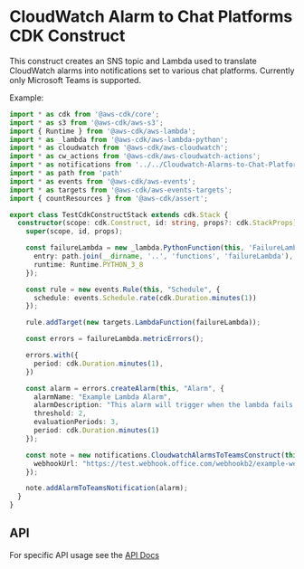 # CloudWatch Alarm to Chat Platforms CDK Construct

This construct creates an SNS topic and Lambda used to translate CloudWatch alarms into notifications set to various chat platforms. Currently only Microsoft Teams is supported.

Example:

```typescript
import * as cdk from '@aws-cdk/core';
import * as s3 from '@aws-cdk/aws-s3';
import { Runtime } from '@aws-cdk/aws-lambda';
import * as _lambda from '@aws-cdk/aws-lambda-python';
import * as cloudwatch from '@aws-cdk/aws-cloudwatch';
import * as cw_actions from '@aws-cdk/aws-cloudwatch-actions';
import * as notifications from '../../Cloudwatch-Alarms-to-Chat-Platforms/src/index';
import * as path from 'path'
import * as events from '@aws-cdk/aws-events';
import * as targets from '@aws-cdk/aws-events-targets';
import { countResources } from '@aws-cdk/assert';

export class TestCdkConstructStack extends cdk.Stack {
  constructor(scope: cdk.Construct, id: string, props?: cdk.StackProps) {
    super(scope, id, props);

    const failureLambda = new _lambda.PythonFunction(this, 'FailureLambda', {
      entry: path.join(__dirname, '..', 'functions', 'failureLambda'),
      runtime: Runtime.PYTHON_3_8
    });

    const rule = new events.Rule(this, "Schedule", {
      schedule: events.Schedule.rate(cdk.Duration.minutes(1))
    });

    rule.addTarget(new targets.LambdaFunction(failureLambda));

    const errors = failureLambda.metricErrors();

    errors.with({
      period: cdk.Duration.minutes(1),
    })

    const alarm = errors.createAlarm(this, "Alarm", {
      alarmName: "Example Lambda Alarm",
      alarmDescription: "This alarm will trigger when the lambda fails 2 out of 3 times in a given period",
      threshold: 2,
      evaluationPeriods: 3,
      period: cdk.Duration.minutes(1)
    });

    const note = new notifications.CloudwatchAlarmsToTeamsConstruct(this, "Notification", {
      webhookUrl: "https://test.webhook.office.com/webhookb2/example-webhook-goes-here"
    });

    note.addAlarmToTeamsNotification(alarm);
  }
}
```

## API

For specific API usage see the [API Docs](https://github.com/1davidmichael/Cloudwatch-Alarms-to-Chat-Platforms/blob/main/API.md)